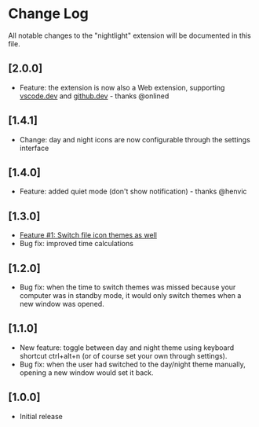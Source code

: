 # Change Log
All notable changes to the "nightlight" extension will be documented in this file.

## [2.0.0]
- Feature: the extension is now also a Web extension, supporting [vscode.dev](https://vscode.dev) and [github.dev](https://github.dev) - thanks @onlined

## [1.4.1]
- Change: day and night icons are now configurable through the settings interface

## [1.4.0]
- Feature: added quiet mode (don't show notification) - thanks @henvic

## [1.3.0]
- [Feature #1: Switch file icon themes as well](https://github.com/intodevelopment/nightlight/issues/1)
- Bug fix: improved time calculations

## [1.2.0]
- Bug fix: when the time to switch themes was missed because your computer was in standby mode, it would only switch themes when a new window was opened.

## [1.1.0]
- New feature: toggle between day and night theme using keyboard shortcut ctrl+alt+n (or of course set your own through settings).
- Bug fix: when the user had switched to the day/night theme manually, opening a new window would set it back.

## [1.0.0]
- Initial release

